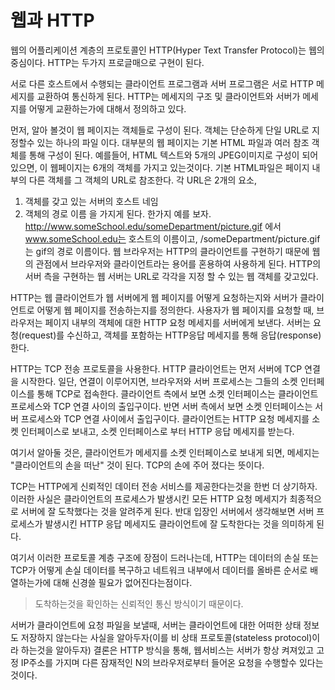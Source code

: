 # 웹과 HTTP
웹의 어플리케이션 계층의 프로토콜인 HTTP(Hyper Text Transfer Protocol)는 웹의 중심이다.
HTTP는 두가지 프로글매으로 구현이 된다.

서로 다른 호스트에서 수행되는 클라이언트 프로그램과 서버 프로그램은 서로 HTTP 메세지를 교환하여 통신하게 된다.
HTTP는 메세지의 구조 및 클라이언트와 서버가 메세지를 어떻게 교환하는가에 대해서 정의하고 있다.

먼저, 알아 볼것이
웹 페이지는 객체들로 구성이 된다.
객체는 단순하게 단일 URL로 지정할수 있는 하나의 파일 이다.
대부분의 웹 페이지는 기본 HTML 파일과 여러 참조 객체를 통해 구성이 된다.
예를들어, HTML 텍스트와 5개의 JPEG이미지로 구성이 되어 있으면, 이 웹페이지는 6개의 객체를 가지고 있는것이다.
기본 HTML파일은 페이지 내부의 다른 객체를 그 객체의 URL로 참조한다.
각 URL은 2개의 요소,
1. 객체를 갖고 있는 서버의 호스트 네임
2. 객체의 경로 이름
을 가지게 된다.
한가지 예를 보자.
http://www.someSchool.edu/someDepartment/picture.gif
에서 www.someSchool.edu는 호스트의 이름이고, /someDepartment/picture.gif 는 gif의 경로 이름이다.
웹 브라우저는 HTTP의 클라이언트를 구현하기 때문에 웹의 관점에서 브라우저와 클라이언트라는 용어를 혼용하여 사용하게 된다.
HTTP의 서버 측을 구현하는 웹 서버는 URL로 각각을 지정 할 수 있는 웹 객체를 갖고있다.

HTTP는 웹 클라이언트가 웹 서버에게 웹 페이지를 어떻게 요청하는지와 서버가 클라이언트로 어떻게 웹 페이지를 전송하는지를 정의한다.
사용자가 웹 페이지를 요청할 때, 브라우저는 페이지 내부의 객체에 대한 HTTP 요청 메세지를 서버에게 보낸다.
서버는 요청(request)를 수신하고, 객체를 포함하는 HTTP응답 메세지를 통해 응답(response)한다.

HTTP는 TCP 전송 프로토콜을 사용한다.
HTTP 클라이언트는 먼저 서버에 TCP 연결을 시작한다. 일단, 연결이 이루어지면, 브라우저와 서버 프로세스는 그들의 소켓 인터페이스를 통해 TCP로 접속한다.
클라이언트 측에서 보면 소켓 인터페이스는 클라이언트 프로세스와 TCP 연결 사이의 출입구이다.
반면 서버 측에서 보면 소켓 인터페이스는 서버 프로세스와 TCP 연결 사이에서 출입구이다.
클라이언트는 HTTP 요청 메세지를 소켓 인터페이스로 보내고, 소켓 인터페이스로 부터 HTTP 응답 메세지를 받는다.

여기서 알아둘 것은, 클라이언트가 메세지를 소켓 인터페이스로 보내게 되면, 메세지는 "클라이언트의 손을 떠난" 것이 된다.
TCP의 손에 주어 졌다는 뜻이다.

TCP는 HTTP에게 신뢰적인 데이터 전송 서비스를 제공한다는것을 한번 더 상기하자.
이러한 사실은 클라이언트의 프로세스가 발생시킨 모든 HTTP 요청 메세지가 최종적으로 서버에 잘 도착했다는 것을 알려주게 된다.
반대 입장인 서버에서 생각해보면 서버 프로세스가 발생시킨 HTTP 응답 메세지도 클라이언트에 잘 도착한다는 것을 의미하게 된다.

여기서 이러한 프로토콜 계층 구조에 장점이 드러나는데,
HTTP는 데이터의 손실 또는 TCP가 어떻게 손실 데이터를 복구하고 네트워크 내부에서 데이터를 올바른 순서로 배열하는가에 대해 신경쓸 필요가 없어진다는점이다.
> 도착하는것을 확인하는 신뢰적인 통신 방식이기 때문이다.

서버가 클라이언트에 요청 파일을 보낼때, 서버는 클라이언트에 대한 어떠한 상태 정보도 저장하지 않는다는 사실을 알아두자(이를 비 상태 프로토콜(stateless protocol)이라 하는것을 알아두자)
결론은 HTTP 방식을 통해, 웹서비스는 서버가 항상 켜져있고 고정 IP주소를 가지며 다른 잠재적인 N의 브라우저로부터 들어온 요청을 수행할수 있다는 것이다.

